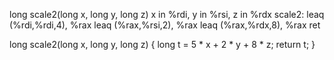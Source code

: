 long scale2(long x, long y, long z)
x in %rdi, y in %rsi, z in %rdx
scale2:
    leaq	(%rdi,%rdi,4), %rax
    leaq	(%rax,%rsi,2), %rax
    leaq (%rax,%rdx,8), %rax
    ret



long scale2(long x, long y, long z) {
    long t = 5 * x + 2 * y + 8 * z;
    return t;
}